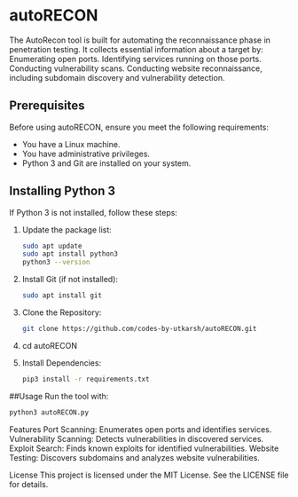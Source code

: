# autoRECON
The AutoRecon tool is built for automating the reconnaissance phase in penetration testing. It collects essential information about a target by:  Enumerating open ports. Identifying services running on those ports. Conducting vulnerability scans. Conducting website reconnaissance, including subdomain discovery and vulnerability detection.

## Prerequisites

Before using autoRECON, ensure you meet the following requirements:

- You have a Linux machine.
- You have administrative privileges.
- Python 3 and Git are installed on your system.

## Installing Python 3

If Python 3 is not installed, follow these steps:

1. Update the package list:

   ```bash
   sudo apt update
   sudo apt install python3
   python3 --version
   ```
2. Install Git (if not installed):
   ```bash
   sudo apt install git
   ```

3. Clone the Repository:
    ```bash
   git clone https://github.com/codes-by-utkarsh/autoRECON.git
   ```
4. cd autoRECON
    
5. Install Dependencies:
   ```bash
   pip3 install -r requirements.txt
   ```   
##Usage
Run the tool with:
   ```bash
   python3 autoRECON.py
   ```

Features
Port Scanning: Enumerates open ports and identifies services.
Vulnerability Scanning: Detects vulnerabilities in discovered services.
Exploit Search: Finds known exploits for identified vulnerabilities.
Website Testing: Discovers subdomains and analyzes website vulnerabilities.

License
This project is licensed under the MIT License. See the LICENSE file for details.
